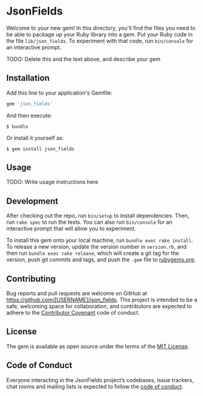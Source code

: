 # JsonFields

Welcome to your new gem! In this directory, you'll find the files you need to be able to package up your Ruby library into a gem. Put your Ruby code in the file `lib/json_fields`. To experiment with that code, run `bin/console` for an interactive prompt.

TODO: Delete this and the text above, and describe your gem

## Installation

Add this line to your application's Gemfile:

```ruby
gem 'json_fields'
```

And then execute:

    $ bundle

Or install it yourself as:

    $ gem install json_fields

## Usage

TODO: Write usage instructions here

## Development

After checking out the repo, run `bin/setup` to install dependencies. Then, run `rake spec` to run the tests. You can also run `bin/console` for an interactive prompt that will allow you to experiment.

To install this gem onto your local machine, run `bundle exec rake install`. To release a new version, update the version number in `version.rb`, and then run `bundle exec rake release`, which will create a git tag for the version, push git commits and tags, and push the `.gem` file to [rubygems.org](https://rubygems.org).

## Contributing

Bug reports and pull requests are welcome on GitHub at https://github.com/[USERNAME]/json_fields. This project is intended to be a safe, welcoming space for collaboration, and contributors are expected to adhere to the [Contributor Covenant](http://contributor-covenant.org) code of conduct.

## License

The gem is available as open source under the terms of the [MIT License](http://opensource.org/licenses/MIT).

## Code of Conduct

Everyone interacting in the JsonFields project’s codebases, issue trackers, chat rooms and mailing lists is expected to follow the [code of conduct](https://github.com/[USERNAME]/json_fields/blob/master/CODE_OF_CONDUCT.md).
